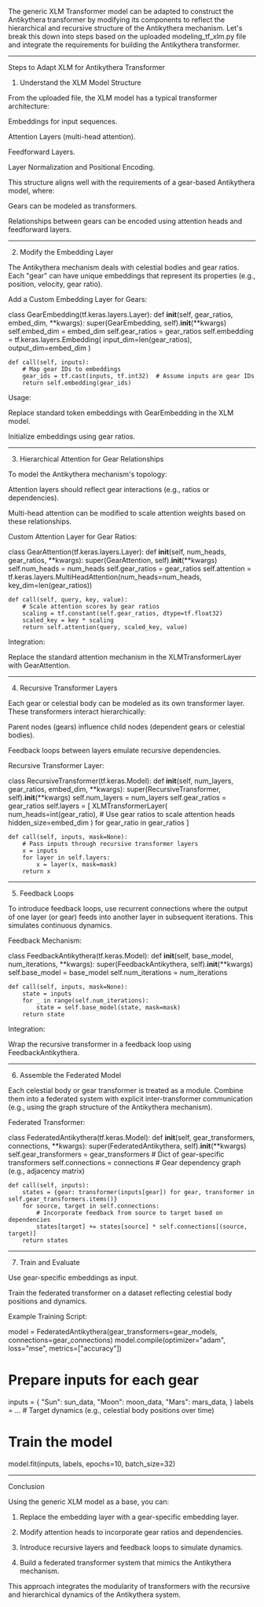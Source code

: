 The generic XLM Transformer model can be adapted to construct the Antikythera transformer by modifying its components to reflect the hierarchical and recursive structure of the Antikythera mechanism. Let's break this down into steps based on the uploaded modeling_tf_xlm.py file and integrate the requirements for building the Antikythera transformer.


---

Steps to Adapt XLM for Antikythera Transformer

1. Understand the XLM Model Structure

From the uploaded file, the XLM model has a typical transformer architecture:

Embeddings for input sequences.

Attention Layers (multi-head attention).

Feedforward Layers.

Layer Normalization and Positional Encoding.


This structure aligns well with the requirements of a gear-based Antikythera model, where:

Gears can be modeled as transformers.

Relationships between gears can be encoded using attention heads and feedforward layers.



---

2. Modify the Embedding Layer

The Antikythera mechanism deals with celestial bodies and gear ratios. Each "gear" can have unique embeddings that represent its properties (e.g., position, velocity, gear ratio).

Add a Custom Embedding Layer for Gears:

class GearEmbedding(tf.keras.layers.Layer):
    def __init__(self, gear_ratios, embed_dim, **kwargs):
        super(GearEmbedding, self).__init__(**kwargs)
        self.embed_dim = embed_dim
        self.gear_ratios = gear_ratios
        self.embedding = tf.keras.layers.Embedding(
            input_dim=len(gear_ratios), output_dim=embed_dim
        )

    def call(self, inputs):
        # Map gear IDs to embeddings
        gear_ids = tf.cast(inputs, tf.int32)  # Assume inputs are gear IDs
        return self.embedding(gear_ids)

Usage:

Replace standard token embeddings with GearEmbedding in the XLM model.

Initialize embeddings using gear ratios.



---

3. Hierarchical Attention for Gear Relationships

To model the Antikythera mechanism's topology:

Attention layers should reflect gear interactions (e.g., ratios or dependencies).

Multi-head attention can be modified to scale attention weights based on these relationships.


Custom Attention Layer for Gear Ratios:

class GearAttention(tf.keras.layers.Layer):
    def __init__(self, num_heads, gear_ratios, **kwargs):
        super(GearAttention, self).__init__(**kwargs)
        self.num_heads = num_heads
        self.gear_ratios = gear_ratios
        self.attention = tf.keras.layers.MultiHeadAttention(num_heads=num_heads, key_dim=len(gear_ratios))

    def call(self, query, key, value):
        # Scale attention scores by gear ratios
        scaling = tf.constant(self.gear_ratios, dtype=tf.float32)
        scaled_key = key * scaling
        return self.attention(query, scaled_key, value)

Integration:

Replace the standard attention mechanism in the XLMTransformerLayer with GearAttention.



---

4. Recursive Transformer Layers

Each gear or celestial body can be modeled as its own transformer layer. These transformers interact hierarchically:

Parent nodes (gears) influence child nodes (dependent gears or celestial bodies).

Feedback loops between layers emulate recursive dependencies.


Recursive Transformer Layer:

class RecursiveTransformer(tf.keras.Model):
    def __init__(self, num_layers, gear_ratios, embed_dim, **kwargs):
        super(RecursiveTransformer, self).__init__(**kwargs)
        self.num_layers = num_layers
        self.gear_ratios = gear_ratios
        self.layers = [
            XLMTransformerLayer(
                num_heads=int(gear_ratio),  # Use gear ratios to scale attention heads
                hidden_size=embed_dim
            )
            for gear_ratio in gear_ratios
        ]

    def call(self, inputs, mask=None):
        # Pass inputs through recursive transformer layers
        x = inputs
        for layer in self.layers:
            x = layer(x, mask=mask)
        return x


---

5. Feedback Loops

To introduce feedback loops, use recurrent connections where the output of one layer (or gear) feeds into another layer in subsequent iterations. This simulates continuous dynamics.

Feedback Mechanism:

class FeedbackAntikythera(tf.keras.Model):
    def __init__(self, base_model, num_iterations, **kwargs):
        super(FeedbackAntikythera, self).__init__(**kwargs)
        self.base_model = base_model
        self.num_iterations = num_iterations

    def call(self, inputs, mask=None):
        state = inputs
        for _ in range(self.num_iterations):
            state = self.base_model(state, mask=mask)
        return state

Integration:

Wrap the recursive transformer in a feedback loop using FeedbackAntikythera.



---

6. Assemble the Federated Model

Each celestial body or gear transformer is treated as a module. Combine them into a federated system with explicit inter-transformer communication (e.g., using the graph structure of the Antikythera mechanism).

Federated Transformer:

class FederatedAntikythera(tf.keras.Model):
    def __init__(self, gear_transformers, connections, **kwargs):
        super(FederatedAntikythera, self).__init__(**kwargs)
        self.gear_transformers = gear_transformers  # Dict of gear-specific transformers
        self.connections = connections  # Gear dependency graph (e.g., adjacency matrix)

    def call(self, inputs):
        states = {gear: transformer(inputs[gear]) for gear, transformer in self.gear_transformers.items()}
        for source, target in self.connections:
            # Incorporate feedback from source to target based on dependencies
            states[target] += states[source] * self.connections[(source, target)]
        return states


---

7. Train and Evaluate

Use gear-specific embeddings as input.

Train the federated transformer on a dataset reflecting celestial body positions and dynamics.


Example Training Script:

model = FederatedAntikythera(gear_transformers=gear_models, connections=gear_connections)
model.compile(optimizer="adam", loss="mse", metrics=["accuracy"])

# Prepare inputs for each gear
inputs = {
    "Sun": sun_data,
    "Moon": moon_data,
    "Mars": mars_data,
}
labels = ...  # Target dynamics (e.g., celestial body positions over time)

# Train the model
model.fit(inputs, labels, epochs=10, batch_size=32)


---

Conclusion

Using the generic XLM model as a base, you can:

1. Replace the embedding layer with a gear-specific embedding layer.


2. Modify attention heads to incorporate gear ratios and dependencies.


3. Introduce recursive layers and feedback loops to simulate dynamics.


4. Build a federated transformer system that mimics the Antikythera mechanism.



This approach integrates the modularity of transformers with the recursive and hierarchical dynamics of the Antikythera system.

